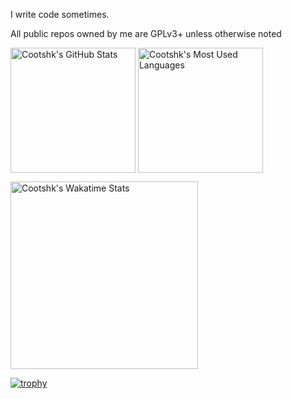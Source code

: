 I write code sometimes.

All public repos owned by me are GPLv3+ unless otherwise noted

<img height=200 align="center" src="https://github-readme-stats-cootshk.vercel.app/api?username=cootshk&theme=catppuccin_mocha&show_icons=true&hide_border=false&count_private=true&show=reviews,prs_merged,prs_merged_percentage" alt="Cootshk's GitHub Stats" /> <img height=200 align="center" src="https://github-readme-stats-cootshk.vercel.app/api/top-langs/?username=cootshk&theme=catppuccin_mocha&show_icons=true&hide_border=false&count_private=true&exclude_repo=Dog-Breed-Identifier,UABE&layout=compact&langs_count=10" alt="Cootshk's Most Used Languages" />

<a href="https://wakatime.com/@Cootshk"><img height=300 align="center" src="https://github-readme-stats.vercel.app/api/wakatime?username=cootshk&layout=compact&theme=catppuccin_mocha&show_icons=true&hide_border=false" alt="Cootshk's Wakatime Stats" /></a>

[![trophy](https://github-profile-trophy.vercel.app/?username=ryo-ma)](https://github.com/ryo-ma/github-profile-trophy)

